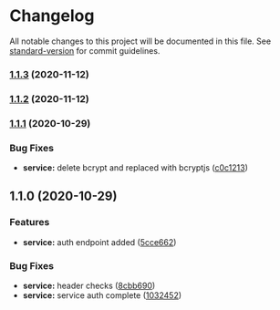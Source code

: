 # Changelog

All notable changes to this project will be documented in this file. See [standard-version](https://github.com/conventional-changelog/standard-version) for commit guidelines.

### [1.1.3](https://gitlab.coko.foundation///compare/v1.1.2...v1.1.3) (2020-11-12)

### [1.1.2](https://gitlab.coko.foundation///compare/v1.1.1...v1.1.2) (2020-11-12)

### [1.1.1](https://gitlab.coko.foundation///compare/v1.1.0...v1.1.1) (2020-10-29)


### Bug Fixes

* **service:** delete bcrypt and replaced with bcryptjs ([c0c1213](https://gitlab.coko.foundation///commit/c0c12132a7880be46bb74e0f98feef0bc3f7c03d))

## 1.1.0 (2020-10-29)


### Features

* **service:** auth endpoint added ([5cce662](https://gitlab.coko.foundation///commit/5cce662635c6682750de1b5da58488e1ab4b0d82))


### Bug Fixes

* **service:** header checks ([8cbb690](https://gitlab.coko.foundation///commit/8cbb6901103a485152f95508f63fabe9427070cf))
* **service:** service auth complete ([1032452](https://gitlab.coko.foundation///commit/1032452487cca1fc336f012d91847c863521084e))
